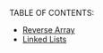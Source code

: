 TABLE OF CONTENTS:

* [Reverse Array](https://github.com/yosh-401-advanced-javascript/data-structures-and-algorithms/tree/master/data-structures/reverse-array)
* [Linked Lists](https://github.com/yosh-401-advanced-javascript/data-structures-and-algorithms/tree/master/data-structures/linked-list)

